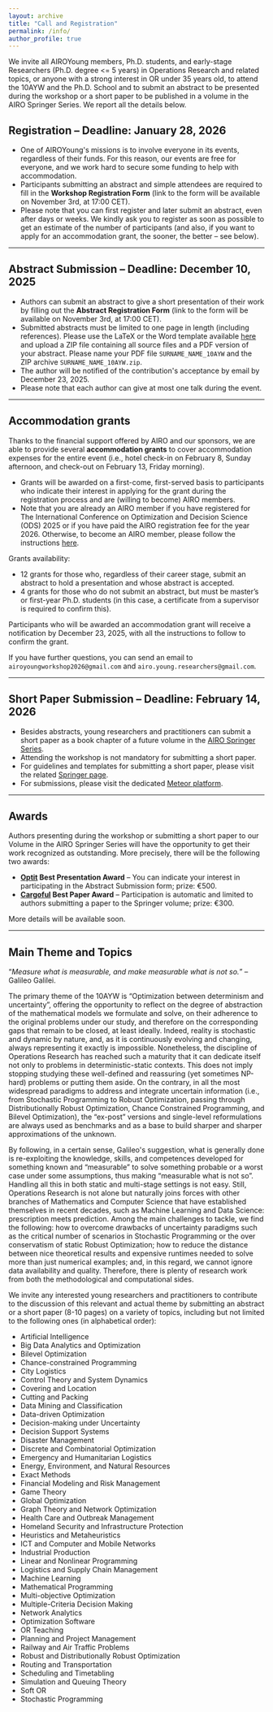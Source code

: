 ```yaml
---
layout: archive
title: "Call and Registration"
permalink: /info/
author_profile: true
---
```


We invite all AIROYoung members, Ph.D. students, and early-stage Researchers (Ph.D. degree <= 5 years) in Operations Research and related topics, or anyone with a strong interest in OR under 35 years old, to attend the 10AYW and the Ph.D. School and to submit an abstract to be presented during the workshop or a short paper to be published in a volume in the AIRO Springer Series. We report all the details below.


## Registration – Deadline: January 28, 2026

- One of AIROYoung's missions is to involve everyone in its events, regardless of their funds. For this reason, our events are free for everyone, and we work hard to secure some funding to help with accommodation.
- Participants submitting an abstract and simple attendees are required to fill in the **Workshop Registration Form** (link to the form will be available on November 3rd, at 17:00 CET).
- Please note that you can first register and later submit an abstract, even after days or weeks. We kindly ask you to register as soon as possible to get an estimate of the number of participants (and also, if you want to apply for an accommodation grant, the sooner, the better – see below).

---

## Abstract Submission – Deadline: December 10, 2025

- Authors can submit an abstract to give a short presentation of their work by filling out the **Abstract Registration Form** (link to the form will be available on November 3rd, at 17:00 CET).
- Submitted abstracts must be limited to one page in length (including references). Please use  the LaTeX or the Word template available [here](https://drive.google.com/file/d/1CvrwMNoGrqzNArSUvv-OT2wt7OgIZw5a/view?usp=share_link) and upload a ZIP file containing all source files and a PDF version of your abstract. Please name your PDF file `SURNAME_NAME_10AYW` and the ZIP archive `SURNAME_NAME_10AYW.zip`.
- The author will be notified of the contribution's acceptance by email by December 23, 2025.
- Please note that each author can give at most one talk during the event.
 
---

## Accommodation grants

Thanks to the financial support offered by AIRO and our sponsors, we are able to provide several **accommodation grants** to cover accommodation expenses for the entire event (i.e., hotel check-in on February 8, Sunday afternoon, and check-out on February 13, Friday morning).
- Grants will be awarded on a first-come, first-served basis to participants who indicate their interest in applying for the grant during the registration process and are (willing to become) AIRO members.
- Note that you are already an AIRO member if you have registered for The International Conference on Optimization and Decision Science (ODS) 2025 or if you have paid the AIRO registration fee for the year 2026. Otherwise, to become an AIRO member, please follow the instructions [here](https://www.airo.org/en/become-an-airo-member/).

Grants availability:

- 12 grants for those who, regardless of their career stage, submit an abstract to hold a presentation and whose abstract is accepted.
- 4 grants for those who do not submit an abstract, but must be master’s or first-year Ph.D. students (in this case, a certificate from a supervisor is required to confirm this).

Participants who will be awarded an accommodation grant will receive a notification by December 23, 2025, with all the instructions to follow to confirm the grant.

If you have further questions, you can send an email to `airoyoungworkshop2026@gmail.com` and `airo.young.researchers@gmail.com`.

---

## Short Paper Submission – Deadline: February 14, 2026

- Besides abstracts, young researchers and practitioners can submit a short paper as a book chapter of a future volume in the [AIRO Springer Series](https://link.springer.com/series/15947).
- Attending the workshop is not mandatory for submitting a short paper.
- For guidelines and templates for submitting a short paper, please visit the related [Springer page](https://www.springernature.com/gp/authors/publish-a-book/step-by-step-conference-proceedings).
- For submissions, please visit the dedicated [Meteor platform](https://meteor.springer.com/10AYW).

---

## Awards

Authors presenting during the workshop or submitting a short paper to our Volume in the AIRO Springer Series will have the opportunity to get their work recognized as outstanding. More precisely, there will be the following two awards:

- **[Optit](https://optit.net) Best Presentation Award** – You can indicate your interest in participating in the Abstract Submission form; prize: €500.
- **[Cargoful](https://cargoful.tech) Best Paper Award** – Participation is automatic and limited to authors submitting a paper to the Springer volume; prize: €300.

More details will be available soon.

---

## Main Theme and Topics

“*Measure what is measurable, and make measurable what is not so.*” – Galileo Galilei.

The primary theme of the 10AYW is “Optimization between determinism and uncertainty”, offering the opportunity to reflect on the degree of abstraction of the mathematical models we formulate and solve, on their adherence to the original problems under our study, and therefore on the corresponding gaps that remain to be closed, at least ideally. Indeed, reality is stochastic and dynamic by nature, and, as it is continuously evolving and changing, always representing it exactly is impossible. Nonetheless, the discipline of Operations Research has reached such a maturity that it can dedicate itself not only to problems in deterministic-static contexts. This does not imply stopping studying these well-defined and reassuring (yet sometimes NP-hard) problems or putting them aside. On the contrary, in all the most widespread paradigms to address and integrate uncertain information (i.e., from Stochastic Programming to Robust Optimization, passing through Distributionally Robust Optimization, Chance Constrained Programming, and Bilevel Optimization), the “ex-post” versions and single-level reformulations are always used as benchmarks and as a base to build sharper and sharper approximations of the unknown.

By following, in a certain sense, Galileo's suggestion, what is generally done is re-exploiting the knowledge, skills, and competences developed for something known and “measurable” to solve something probable or a worst case under some assumptions, thus making “measurable what is not so”. Handling all this in both static and multi-stage settings is not easy. Still, Operations Research is not alone but naturally joins forces with other branches of Mathematics and Computer Science that have established themselves in recent decades, such as Machine Learning and Data Science: prescription meets prediction. Among the main challenges to tackle, we find the following: how to overcome drawbacks of uncertainty paradigms such as the critical number of scenarios in Stochastic Programming or the over conservatism of static Robust Optimization; how to reduce the distance between nice theoretical results and expensive runtimes needed to solve more than just numerical examples; and, in this regard, we cannot ignore data availability and quality. Therefore, there is plenty of research work from both the methodological and computational sides.

We invite any interested young researchers and practitioners to contribute to the discussion of this relevant and actual theme by submitting an abstract or a short paper (8-10 pages) on a variety of topics, including but not limited to the following ones (in alphabetical order):
- Artificial Intelligence
- Big Data Analytics and Optimization
- Bilevel Optimization
- Chance-constrained Programming
- City Logistics
- Control Theory and System Dynamics
- Covering and Location
- Cutting and Packing
- Data Mining and Classification
- Data-driven Optimization
- Decision-making under Uncertainty
- Decision Support Systems
- Disaster Management
- Discrete and Combinatorial Optimization
- Emergency and Humanitarian Logistics
- Energy, Environment, and Natural Resources
- Exact Methods
- Financial Modeling and Risk Management
- Game Theory
- Global Optimization
- Graph Theory and Network Optimization
- Health Care and Outbreak Management
- Homeland Security and Infrastructure Protection
- Heuristics and Metaheuristics
- ICT and Computer and Mobile Networks
- Industrial Production
- Linear and Nonlinear Programming
- Logistics and Supply Chain Management
- Machine Learning
- Mathematical Programming
- Multi-objective Optimization
- Multiple-Criteria Decision Making
- Network Analytics
- Optimization Software
- OR Teaching
- Planning and Project Management
- Railway and Air Traffic Problems
- Robust and Distributionally Robust Optimization
- Routing and Transportation
- Scheduling and Timetabling
- Simulation and Queuing Theory
- Soft OR
- Stochastic Programming


